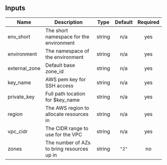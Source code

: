 ## Inputs

| Name | Description | Type | Default | Required |
|------|-------------|:----:|:-----:|:-----:|
| env\_short | The short namespace for the environment | string | n/a | yes |
| environment | The namespace of the environment | string | n/a | yes |
| external\_zone | Default base zone_id | string | n/a | yes |
| key\_name | AWS pem key for SSH access | string | n/a | yes |
| private\_key | Full path location for $key_name | string | n/a | yes |
| region | The AWS region to allocate resources in | string | n/a | yes |
| vpc\_cidr | The CIDR range to use for the VPC | string | n/a | yes |
| zones | The number of AZs to bring resources up in | string | `"2"` | no |


